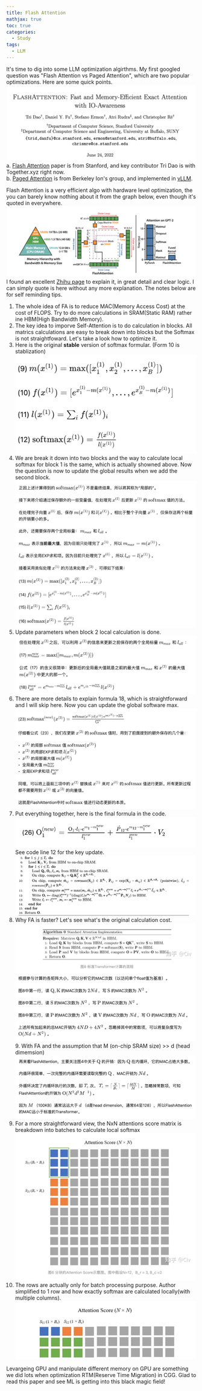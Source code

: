 ```yaml
---
title: Flash Attention
mathjax: true
toc: true
categories:
  - Study
tags:
  - LLM
---
```


It's time to dig into some LLM optimization algirthms. My first googled question was "Flash Attention vs Paged Attention", which are two popular optimizations. Here are some quick points.  
![Alt text](/assets/images/2023/23-10-30-LLM-FlashAttention_files/title.png)
a. [Flash Attention](https://arxiv.org/abs/2205.14135) paper is from Stanford, and key contributor Tri Dao is with Together.xyz right now.  
b. [Paged Attention](https://arxiv.org/abs/2309.06180) is from Berkeley Ion's group, and implemented in [vLLM](https://vllm.readthedocs.io/en/latest/).

Flash Attention is a very efficient algo with hardware level optimization, the you can barely know nothing about it from the graph below, even though it's quoted in everywhere.  
![Alt text](/assets/images/2023/23-10-30-LLM-FlashAttention_files/graph.png)  
I found an excellent [Zhihu page](https://www.zhihu.com/question/611236756) to explain it, in great detail and clear logic. I can simply quote is here without any more explanation. The notes below are for self reminding tips.
1. The whole idea of FA is to reduce MAC(Memory Access Cost) at the cost of FLOPS. Try to do more calculations in SRAM(Static RAM) rather ine HBM(High Bandwidth Memory).    
2. The key idea to imporve Self-Attention is to do calculation in blocks. All matrics calculations are easy to break down into blocks but the Softmax is not straightfoward. Let's take a look how to optimize it.  
3. Here is the original **stable** version of softmax formular. (Form 10 is stablization)
![Alt text](/assets/images/2023/23-10-30-LLM-FlashAttention_files/softmax.png)
4. We are break it down into two blocks and the way to calculate local softmax for block 1 is the same, which is actually showned above. Now the question is now to update the global results when we add the second block. 
![Alt text](/assets/images/2023/23-10-30-LLM-FlashAttention_files/addsecond.png)
5. Update parameters when block 2 local calculation is done. 
![Alt text](/assets/images/2023/23-10-30-LLM-FlashAttention_files/updatesecond.png)
6. There are more details to explain formula 18, which is straightforward and I will skip here. Now you can update the global software max. 
![Alt text](/assets/images/2023/23-10-30-LLM-FlashAttention_files/updateglobal.png)
7. Put everything together, here is the final formula in the code. 
![Alt text](/assets/images/2023/23-10-30-LLM-FlashAttention_files/finalformula.png)
See code line 12 for the key update. 
![Alt text](/assets/images/2023/23-10-30-LLM-FlashAttention_files/code.png)
8. Why FA is faster? Let's see what's the original calculation cost. 
![Alt text](/assets/images/2023/23-10-30-LLM-FlashAttention_files/whyfast1.png)9. With FA and the assumption that M (on-chip SRAM size) >> d (head dimemsion)
![Alt text](/assets/images/2023/23-10-30-LLM-FlashAttention_files/whyfast2.png)
10. For a more straightforward view, the NxN attentions score matrix is breakdown into batches to calculate local softmax
![Alt text](/assets/images/2023/23-10-30-LLM-FlashAttention_files/batch.png)
11. The rows are actually only for batch processing purpose. Author simplified to 1 row and how exactly softmax are calculated locally(with multiple columns). 
![Alt text](/assets/images/2023/23-10-30-LLM-FlashAttention_files/blockbyblock.png)

Levargeing GPU and manipulate different memory on GPU are something we did lots when optimization RTM(Reserve Time Migration) in CGG. Glad to read this paper and see ML is getting into this black magic field!